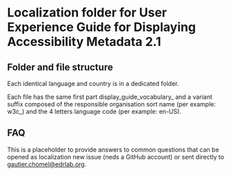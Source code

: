 # Localization folder for User Experience Guide for Displaying Accessibility Metadata 2.1
 
## Folder and file structure
Each identical language and country is in a dedicated folder. 

Each file has the same first part display_guide_vocabulary_ and a variant suffix composed of the responsible organisation sort name (per example: w3c_) and the 4 letters language code  (per example: en-US).  

## FAQ
This is a placeholder to provide answers to common questions that can be opened as localization new issue (neds a GitHub account) or sent directly to gautier.chomel@edrlab.org. 






